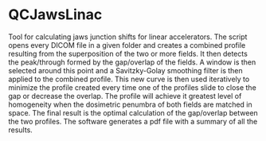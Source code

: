 # QCJawsLinac
Tool for calculating jaws junction shifts for linear accelerators.
The script opens every DICOM file in a given folder and creates a combined profile resulting from the superposition of the two or more fields. It then detects the peak/through formed by the gap/overlap of the fields. A window is then selected around this point and a Savitzky-Golay smoothing filter is then applied to the combined profile. This new curve is then used iteratively to minimize the profile created every time
one of the profiles slide to close the gap or decrease the overlap. The profile will achieve it greatest level of homogeneity when the dosimetric penumbra of both fields are matched in space. The final result is the optimal calculation of the gap/overlap between the two profiles. The software generates a pdf file with a summary of all the results.
